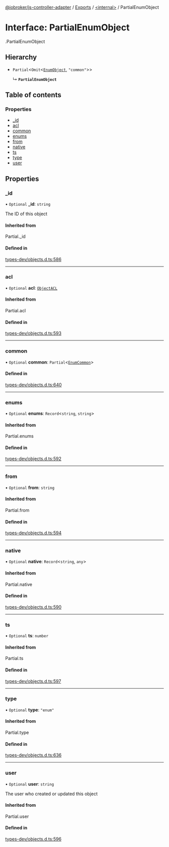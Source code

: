 [@iobroker/js-controller-adapter](../README.md) / [Exports](../modules.md) / [<internal\>](../modules/internal_.md) / PartialEnumObject

# Interface: PartialEnumObject

[<internal>](../modules/internal_.md).PartialEnumObject

## Hierarchy

- `Partial`<`Omit`<[`EnumObject`](internal_.EnumObject.md), ``"common"``\>\>

  ↳ **`PartialEnumObject`**

## Table of contents

### Properties

- [\_id](internal_.PartialEnumObject.md#_id)
- [acl](internal_.PartialEnumObject.md#acl)
- [common](internal_.PartialEnumObject.md#common)
- [enums](internal_.PartialEnumObject.md#enums)
- [from](internal_.PartialEnumObject.md#from)
- [native](internal_.PartialEnumObject.md#native)
- [ts](internal_.PartialEnumObject.md#ts)
- [type](internal_.PartialEnumObject.md#type)
- [user](internal_.PartialEnumObject.md#user)

## Properties

### \_id

• `Optional` **\_id**: `string`

The ID of this object

#### Inherited from

Partial.\_id

#### Defined in

[types-dev/objects.d.ts:586](https://github.com/ioBroker/ioBroker.js-controller/blob/7e1697a1/packages/types-dev/objects.d.ts#L586)

___

### acl

• `Optional` **acl**: [`ObjectACL`](internal_.ObjectACL.md)

#### Inherited from

Partial.acl

#### Defined in

[types-dev/objects.d.ts:593](https://github.com/ioBroker/ioBroker.js-controller/blob/7e1697a1/packages/types-dev/objects.d.ts#L593)

___

### common

• `Optional` **common**: `Partial`<[`EnumCommon`](internal_.EnumCommon.md)\>

#### Defined in

[types-dev/objects.d.ts:640](https://github.com/ioBroker/ioBroker.js-controller/blob/7e1697a1/packages/types-dev/objects.d.ts#L640)

___

### enums

• `Optional` **enums**: `Record`<`string`, `string`\>

#### Inherited from

Partial.enums

#### Defined in

[types-dev/objects.d.ts:592](https://github.com/ioBroker/ioBroker.js-controller/blob/7e1697a1/packages/types-dev/objects.d.ts#L592)

___

### from

• `Optional` **from**: `string`

#### Inherited from

Partial.from

#### Defined in

[types-dev/objects.d.ts:594](https://github.com/ioBroker/ioBroker.js-controller/blob/7e1697a1/packages/types-dev/objects.d.ts#L594)

___

### native

• `Optional` **native**: `Record`<`string`, `any`\>

#### Inherited from

Partial.native

#### Defined in

[types-dev/objects.d.ts:590](https://github.com/ioBroker/ioBroker.js-controller/blob/7e1697a1/packages/types-dev/objects.d.ts#L590)

___

### ts

• `Optional` **ts**: `number`

#### Inherited from

Partial.ts

#### Defined in

[types-dev/objects.d.ts:597](https://github.com/ioBroker/ioBroker.js-controller/blob/7e1697a1/packages/types-dev/objects.d.ts#L597)

___

### type

• `Optional` **type**: ``"enum"``

#### Inherited from

Partial.type

#### Defined in

[types-dev/objects.d.ts:636](https://github.com/ioBroker/ioBroker.js-controller/blob/7e1697a1/packages/types-dev/objects.d.ts#L636)

___

### user

• `Optional` **user**: `string`

The user who created or updated this object

#### Inherited from

Partial.user

#### Defined in

[types-dev/objects.d.ts:596](https://github.com/ioBroker/ioBroker.js-controller/blob/7e1697a1/packages/types-dev/objects.d.ts#L596)
